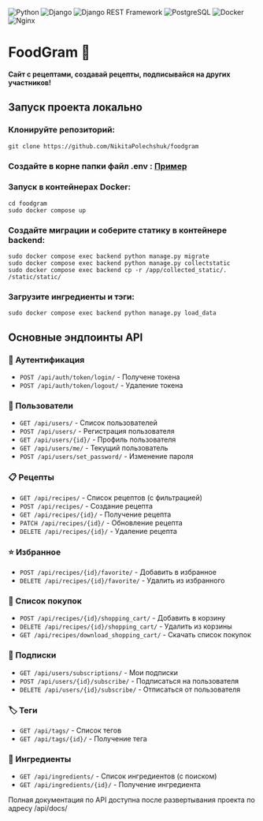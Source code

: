 ![Python](https://img.shields.io/badge/Python-3776AB?logo=python&logoColor=white&style=flat)
![Django](https://img.shields.io/badge/Django-092E20?logo=django&logoColor=white&style=flat)
![Django REST Framework](https://img.shields.io/badge/DRF-red?logo=django&logoColor=white&style=flat)
![PostgreSQL](https://img.shields.io/badge/PostgreSQL-4169E1?logo=postgresql&logoColor=white&style=flat)
![Docker](https://img.shields.io/badge/Docker-2496ED?logo=docker&logoColor=white&style=flat)
![Nginx](https://img.shields.io/badge/Nginx-009639?logo=nginx&logoColor=white&style=flat)

# FoodGram 🍕

**Сайт с рецептами, создавай рецепты, подписывайся на других участников!**

## Запуск проекта локально

### Клонируйте репозиторий:
```
git clone https://github.com/NikitaPolechshuk/foodgram
```

### Создайте в корне папки файл .env : [Пример](https://github.com/NikitaPolechshuk/foodgram/blob/main/.env.example)

### Запуск в контейнерах Docker:
```
cd foodgram
sudo docker compose up
```

### Создайте миграции и соберите статику в контейнере backend:
```
sudo docker compose exec backend python manage.py migrate
sudo docker compose exec backend python manage.py collectstatic
sudo docker compose exec backend cp -r /app/collected_static/. /static/static/    
```

### Загрузите ингредиенты и тэги:
```
sudo docker compose exec backend python manage.py load_data
```


## Основные эндпоинты API

### 🔐 Аутентификация
- `POST /api/auth/token/login/` - Получене токена
- `POST /api/auth/token/logout/` - Удаление токена

### 👥 Пользователи
- `GET /api/users/` - Список пользователей
- `POST /api/users/` - Регистрация пользователя
- `GET /api/users/{id}/` - Профиль пользователя
- `GET /api/users/me/` - Текущий пользователь
- `POST /api/users/set_password/` - Изменение пароля

### 📋 Рецепты
- `GET /api/recipes/` - Список рецептов (с фильтрацией)
- `POST /api/recipes/` - Создание рецепта
- `GET /api/recipes/{id}/` - Получение рецепта
- `PATCH /api/recipes/{id}/` - Обновление рецепта
- `DELETE /api/recipes/{id}/` - Удаление рецепта

### ⭐ Избранное
- `POST /api/recipes/{id}/favorite/` - Добавить в избранное
- `DELETE /api/recipes/{id}/favorite/` - Удалить из избранного

### 🛒 Список покупок
- `POST /api/recipes/{id}/shopping_cart/` - Добавить в корзину
- `DELETE /api/recipes/{id}/shopping_cart/` - Удалить из корзины
- `GET /api/recipes/download_shopping_cart/` - Скачать список покупок

### 👥 Подписки
- `GET /api/users/subscriptions/` - Мои подписки
- `POST /api/users/{id}/subscribe/` - Подписаться на пользователя
- `DELETE /api/users/{id}/subscribe/` - Отписаться от пользователя

### 🏷️ Теги
- `GET /api/tags/` - Список тегов
- `GET /api/tags/{id}/` - Получение тега

### 🥗 Ингредиенты
- `GET /api/ingredients/` - Список ингредиентов (с поиском)
- `GET /api/ingredients/{id}/` - Получение ингредиента

Полная документация по API доступна после развертывания проекта по адресу /api/docs/


